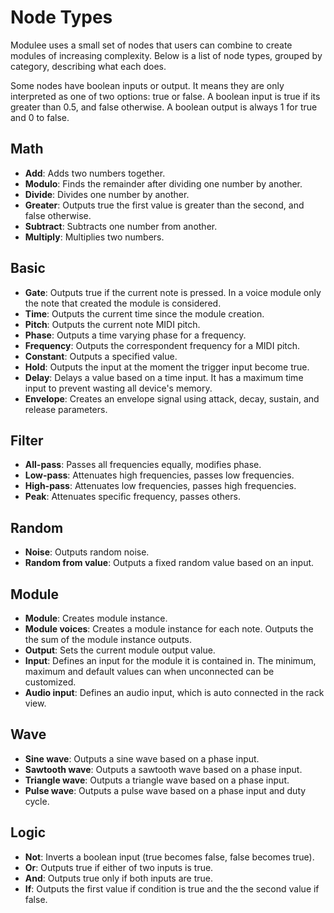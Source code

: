 # Node Types

Modulee uses a small set of nodes that users can combine to create modules of
increasing complexity. Below is a list of node types, grouped by category,
describing what each does.

Some nodes have boolean inputs or output. It means they are only interpreted as
one of two options: true or false. A boolean input is true if its greater than
0.5, and false otherwise. A boolean output is always 1 for true and 0 to false.

## Math

- **Add**: Adds two numbers together.
- **Modulo**: Finds the remainder after dividing one number by another.
- **Divide**: Divides one number by another.
- **Greater**: Outputs true the first value is greater than the second, and
  false otherwise.
- **Subtract**: Subtracts one number from another.
- **Multiply**: Multiplies two numbers.

## Basic

- **Gate**: Outputs true if the current note is pressed. In a voice module only
  the note that created the module is considered.
- **Time**: Outputs the current time since the module creation.
- **Pitch**: Outputs the current note MIDI pitch.
- **Phase**: Outputs a time varying phase for a frequency.
- **Frequency**: Outputs the correspondent frequency for a MIDI pitch.
- **Constant**: Outputs a specified value.
- **Hold**: Outputs the input at the moment the trigger input become true.
- **Delay**: Delays a value based on a time input. It has a maximum time input
  to prevent wasting all device's memory.
- **Envelope**: Creates an envelope signal using attack, decay, sustain, and
  release parameters.

## Filter

- **All-pass**: Passes all frequencies equally, modifies phase.
- **Low-pass**: Attenuates high frequencies, passes low frequencies.
- **High-pass**: Attenuates low frequencies, passes high frequencies.
- **Peak**: Attenuates specific frequency, passes others.

## Random

- **Noise**: Outputs random noise.
- **Random from value**: Outputs a fixed random value based on an input.

## Module

- **Module**: Creates module instance.
- **Module voices**: Creates a module instance for each note. Outputs the the
  sum of the module instance outputs.
- **Output**: Sets the current module output value.
- **Input**: Defines an input for the module it is contained in. The minimum,
  maximum and default values can when unconnected can be customized.
- **Audio input**: Defines an audio input, which is auto connected in the rack
  view.

## Wave

- **Sine wave**: Outputs a sine wave based on a phase input.
- **Sawtooth wave**: Outputs a sawtooth wave based on a phase input.
- **Triangle wave**: Outputs a triangle wave based on a phase input.
- **Pulse wave**: Outputs a pulse wave based on a phase input and duty cycle.

## Logic

- **Not**: Inverts a boolean input (true becomes false, false becomes true).
- **Or**: Outputs true if either of two inputs is true.
- **And**: Outputs true only if both inputs are true.
- **If**: Outputs the first value if condition is true and the the second value
  if false.
